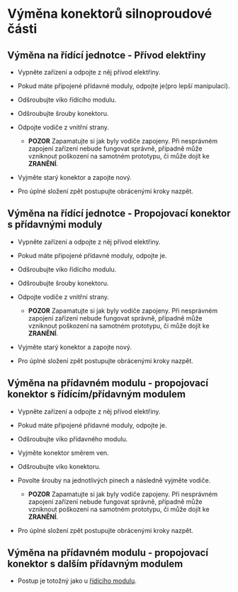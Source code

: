# Výměna konektorů silnoproudové části

## Výměna na řídící jednotce - Přívod elektřiny

- Vypněte zařízení a odpojte z něj přívod elektřiny.

- Pokud máte připojené přídavné moduly, odpojte je(pro lepší manipulaci).

- Odšroubujte víko řídícího modulu.

- Odšroubujte šrouby konektoru.

- Odpojte vodiče z vnitřní strany.
    - **POZOR** Zapamatujte si jak byly vodiče zapojeny. Při nesprávném zapojení zařízení nebude fungovat správně, případně může vzniknout poškození na samotném prototypu, či může dojít ke **ZRANĚNÍ**.

- Vyjměte starý konektor a zapojte nový.

- Pro úplné složení zpět postupujte obrácenými kroky nazpět.


## Výměna na řídící jednotce - Propojovací konektor s přídavnými moduly

- Vypněte zařízení a odpojte z něj přívod elektřiny.

- Pokud máte připojené přídavné moduly, odpojte je.

- Odšroubujte víko řídícího modulu.

- Odšroubujte šrouby konektoru.

- Odpojte vodiče z vnitřní strany.
    - **POZOR** Zapamatujte si jak byly vodiče zapojeny. Při nesprávném zapojení zařízení nebude fungovat správně, případně může vzniknout poškození na samotném prototypu, či může dojít ke **ZRANĚNÍ**.

- Vyjměte starý konektor a zapojte nový.

- Pro úplné složení zpět postupujte obrácenými kroky nazpět.


## Výměna na přídavném modulu - propojovací konektor s řídícím/přídavným modulem

- Vypněte zařízení a odpojte z něj přívod elektřiny.

- Pokud máte připojené přídavné moduly, odpojte je.

- Odšroubujte víko přídavného modulu.

- Vyjměte konektor směrem ven.

- Odšroubujte víko konektoru.

- Povolte šrouby na jednotlivých pinech a následně vyjměte vodiče.
    - **POZOR** Zapamatujte si jak byly vodiče zapojeny. Při nesprávném zapojení zařízení nebude fungovat správně, případně může vzniknout poškození na samotném prototypu, či může dojít ke **ZRANĚNÍ**.

- Pro úplné složení zpět postupujte obrácenými kroky nazpět.

## Výměna na přídavném modulu - propojovací konektor s dalším přídavným modulem

- Postup je totožný jako u [řídícího modulu](#výměna-na-řídící-jednotce---propojovací-konektor-s-přídavnými-moduly).